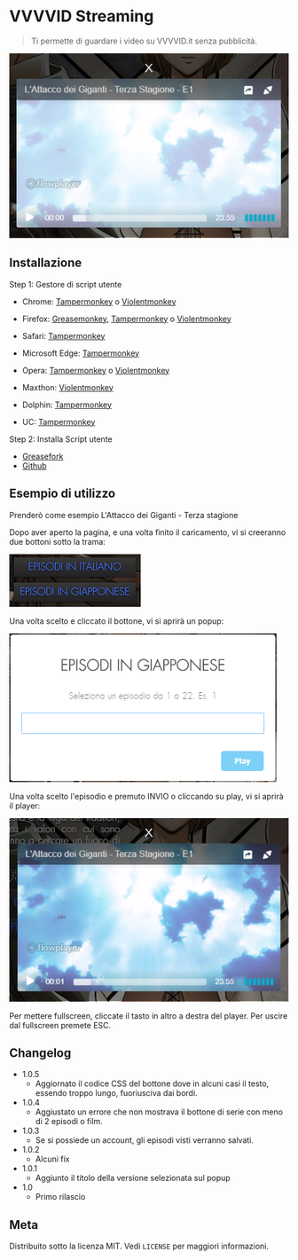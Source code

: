 # VVVVID Streaming

> Ti permette di guardare i video su VVVVID.it senza pubblicità.

![Esempio 1](Screenshots/Screenshot_1.png)

## Installazione

Step 1: Gestore di script utente

- Chrome: [Tampermonkey](https://chrome.google.com/webstore/detail/tampermonkey/dhdgffkkebhmkfjojejmpbldmpobfkfo) o [Violentmonkey](https://chrome.google.com/webstore/detail/violentmonkey/jinjaccalgkegednnccohejagnlnfdag)

- Firefox: [Greasemonkey](https://addons.mozilla.org/en-GB/firefox/addon/greasemonkey/), [Tampermonkey](https://addons.mozilla.org/en-GB/firefox/addon/tampermonkey/) o [Violentmonkey](https://addons.mozilla.org/en-GB/firefox/addon/violentmonkey/)

- Safari: [Tampermonkey](https://www.tampermonkey.net/?browser=safari)

- Microsoft Edge: [Tampermonkey](https://www.microsoft.com/it-it/p/tampermonkey/9nblggh5162s?rtc=1&activetab=pivot:overviewtab)

- Opera: [Tampermonkey](https://addons.opera.com/en-gb/extensions/details/tampermonkey-beta/) o [Violentmonkey](https://addons.opera.com/extensions/details/violent-monkey/)

- Maxthon: [Violentmonkey](http://extension.maxthon.com/detail/index.php?view_id=1680)

- Dolphin: [Tampermonkey](https://play.google.com/store/apps/details?id=net.tampermonkey.dolphin)

- UC: [Tampermonkey](https://play.google.com/store/apps/details?id=net.tampermonkey.uc)

Step 2: Installa Script utente

- [Greasefork](https://greasyfork.org/en/scripts/391506-vvvvid-streaming)
- [Github](https://github.com/Nearata/vvvvid-streaming/raw/master/vvvvid-streaming.user.js)

## Esempio di utilizzo

Prenderò come esempio L'Attacco dei Giganti - Terza stagione

Dopo aver aperto la pagina, e una volta finito il caricamento, vi si creeranno due bottoni sotto la trama:

![Versioni](Screenshots/Screenshot_2.png)

Una volta scelto e cliccato il bottone, vi si aprirà un popup:

![Scelta episodio](Screenshots/Screenshot_3.png)

Una volta scelto l'episodio e premuto INVIO o cliccando su play, vi si aprirà il player:

![Player](Screenshots/Screenshot_4.png)

Per mettere fullscreen, cliccate il tasto in altro a destra del player. Per uscire dal fullscreen premete ESC.

## Changelog

- 1.0.5
  - Aggiornato il codice CSS del bottone dove in alcuni casi il testo, essendo troppo lungo, fuoriusciva dai bordi.
- 1.0.4
  - Aggiustato un errore che non mostrava il bottone di serie con meno di 2 episodi o film.
- 1.0.3
  - Se si possiede un account, gli episodi visti verranno salvati.
- 1.0.2
  - Alcuni fix
- 1.0.1
  - Aggiunto il titolo della versione selezionata sul popup
- 1.0
  - Primo rilascio

## Meta

Distribuito sotto la licenza MIT. Vedi ``LICENSE`` per maggiori informazioni.
